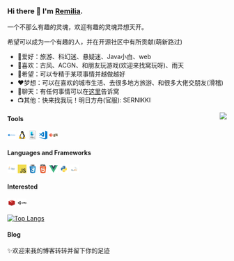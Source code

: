 ### Hi there 👋 I'm [Remilia](https://www.sernikki.cn/).

一个不那么有趣的灵魂，欢迎有趣的灵魂异想天开。

希望可以成为一个有趣的人，并在开源社区中有所贡献(萌新路过)

- 🔭爱好：旅游、科幻迷、悬疑迷、Java小白、web
- 🌱喜欢：古风、ACGN、和朋友玩游戏(欢迎来找窝玩呀)、雨天
- 🤔希望：可以专精于某项事情并越做越好
- ❤️梦想：可以在喜欢的城市生活、去很多地方旅游、和很多大佬交朋友(滑稽)
- 💬聊天：有任何事情可以在[这里](https://github.com/SERNIKKI/SERNIKKI/issues)告诉窝
- 📺其他：快来找我玩！明日方舟(官服): SERNIKKI

<img align="right" src="https://github-readme-stats.vercel.app/api?username=SERNIKKI&show_icons=true&icon_color=0078e7&title_color=0078e7">

#### Tools
<code><img height="20" src="https://raw.githubusercontent.com/github/explore/80688e429a7d4ef2fca1e82350fe8e3517d3494d/topics/windows/windows.png"></code>
<code><img height="20" src="https://raw.githubusercontent.com/github/explore/80688e429a7d4ef2fca1e82350fe8e3517d3494d/topics/linux/linux.png"></code>
<code><img height="20" src="https://raw.githubusercontent.com/github/explore/80688e429a7d4ef2fca1e82350fe8e3517d3494d/topics/macos/macos.png"></code>
<code><img height="20" src="https://raw.githubusercontent.com/github/explore/80688e429a7d4ef2fca1e82350fe8e3517d3494d/topics/visual-studio-code/visual-studio-code.png"></code>
<code><img height="20" src="https://raw.githubusercontent.com/github/explore/80688e429a7d4ef2fca1e82350fe8e3517d3494d/topics/git/git.png"></code>

#### Languages and Frameworks
<code><img height="20" src="https://raw.githubusercontent.com/github/explore/80688e429a7d4ef2fca1e82350fe8e3517d3494d/topics/java/java.png"></code>
<code><img height="20" src="https://raw.githubusercontent.com/github/explore/80688e429a7d4ef2fca1e82350fe8e3517d3494d/topics/javascript/javascript.png"></code>
<code><img height="20" src="https://raw.githubusercontent.com/github/explore/80688e429a7d4ef2fca1e82350fe8e3517d3494d/topics/css/css.png"></code>
<code><img height="20" src="https://raw.githubusercontent.com/github/explore/80688e429a7d4ef2fca1e82350fe8e3517d3494d/topics/html/html.png"></code>
<code><img height="20" src="https://raw.githubusercontent.com/github/explore/80688e429a7d4ef2fca1e82350fe8e3517d3494d/topics/vue/vue.png"></code>
<code><img height="20" src="https://raw.githubusercontent.com/github/explore/80688e429a7d4ef2fca1e82350fe8e3517d3494d/topics/python/python.png"></code>
<code><img height="20" src="https://raw.githubusercontent.com/github/explore/80688e429a7d4ef2fca1e82350fe8e3517d3494d/topics/mysql/mysql.png"></code>

#### Interested
<code><img height="20" src="https://raw.githubusercontent.com/github/explore/80688e429a7d4ef2fca1e82350fe8e3517d3494d/topics/redis/redis.png"></code>
<code><img height="20" src="https://raw.githubusercontent.com/github/explore/80688e429a7d4ef2fca1e82350fe8e3517d3494d/topics/unity/unity.png"></code>



[![Top Langs](https://github-readme-stats.vercel.app/api/top-langs/?username=SERNIKKI&layout=compact)](https://github.com/anuraghazra/github-readme-stats)

#### Blog
✨欢迎来我的博客转转并留下你的足迹
